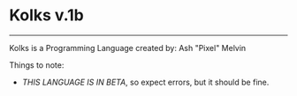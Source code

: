 # Kolks v.1b
-------------------
Kolks is a Programming Language created by: Ash "Pixel" Melvin

Things to note:
 - *THIS LANGUAGE IS IN BETA*, so expect errors, but it should be fine.
